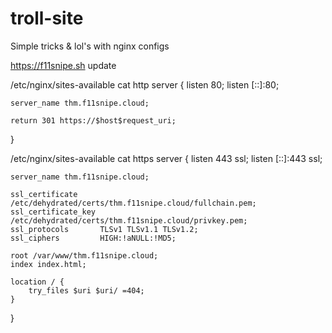 # troll-site
Simple tricks &amp; lol's with nginx configs

https://f11snipe.sh
update


/etc/nginx/sites-available cat http 
server {
	listen 80;
	listen [::]:80;

	server_name thm.f11snipe.cloud;

	return 301 https://$host$request_uri;
}

/etc/nginx/sites-available cat https
server {
	listen 443 ssl;
	listen [::]:443 ssl;

	server_name thm.f11snipe.cloud;

	ssl_certificate     /etc/dehydrated/certs/thm.f11snipe.cloud/fullchain.pem;
	ssl_certificate_key /etc/dehydrated/certs/thm.f11snipe.cloud/privkey.pem;
	ssl_protocols       TLSv1 TLSv1.1 TLSv1.2;
	ssl_ciphers         HIGH:!aNULL:!MD5;	

	root /var/www/thm.f11snipe.cloud;
	index index.html;

	location / {
		try_files $uri $uri/ =404;
	}
}
